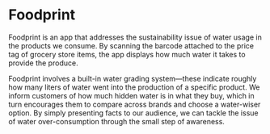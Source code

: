 # Foodprint

Foodprint is an app that addresses the sustainability issue of water usage in the products we consume. By scanning the barcode attached to the price tag of grocery store items, the app displays how much water it takes to provide the produce.

Foodprint involves a built-in water grading system—these indicate roughly how many liters of water went into the production of a specific product. We inform customers of how much hidden water is in what they buy, which in turn encourages them to compare across brands and choose a water-wiser option. By simply presenting facts to our audience, we can tackle the issue of water over-consumption through the small step of awareness.
